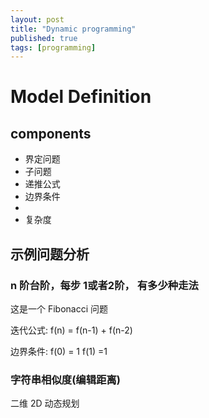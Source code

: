 ```yaml
---
layout: post
title: "Dynamic programming"
published: true
tags: [programming]
---
```




# Model Definition

## components
* 界定问题
* 子问题
* 递推公式
* 边界条件
* 
* 复杂度


## 示例问题分析

### n 阶台阶，每步 1或者2阶， 有多少种走法

这是一个 Fibonacci 问题

迭代公式: f(n) = f(n-1) + f(n-2)

边界条件: 
f(0) = 1
f(1) =1


### 字符串相似度(编辑距离)
二维 2D 动态规划